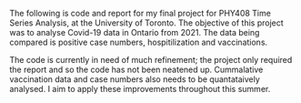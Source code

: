 The following is code and report for my final project for PHY408 Time Series Analysis, at the University of Toronto. The objective of this project was to analyse Covid-19 data in Ontario from 2021. The data being compared is positive case numbers, hospitilization and vaccinations.

The code is currently in need of much refinement; the project only required the report and so the code has not been neatened up. Cummalative vaccination data and case numbers also needs to be quantataively analysed. I aim to
 apply these improvements throughout this summer.

